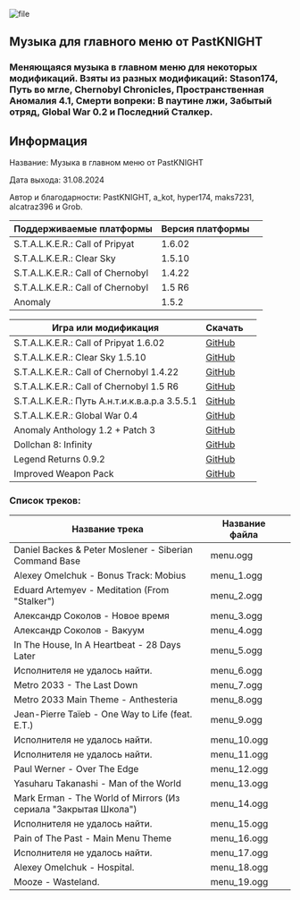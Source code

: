 ![file](https://github.com/user-attachments/assets/3b4b031b-bfb4-4466-a35c-52b7bbd130e1)
## Музыка для главного меню от PastKNIGHT
### Меняющаяся музыка в главном меню для некоторых модификаций. Взяты из разных модификаций: Stason174, Путь во мгле, Chernobyl Chronicles, Пространственная Аномалия 4.1, Смерти вопреки: В паутине лжи, Забытый отряд, Global War 0.2 и Последний Сталкер.
## Информация
Название: Музыка в главном меню от PastKNIGHT

Дата выхода: 31.08.2024

Автор и благодарности: PastKNIGHT, a_kot, hyper174, maks7231, alcatraz396 и Grob.

|Поддерживаемые платформы|Версия платформы||
|----|-----|-------|
|S.T.A.L.K.E.R.: Call of Pripyat|1.6.02|
|S.T.A.L.K.E.R.: Clear Sky|1.5.10|
|S.T.A.L.K.E.R.: Call of Chernobyl|1.4.22|
|S.T.A.L.K.E.R.: Call of Chernobyl|1.5 R6|
|Anomaly|1.5.2|

|Игра или модификация|Скачать||
|----|-----|-------|
|S.T.A.L.K.E.R.: Call of Pripyat 1.6.02|[GitHub](https://github.com/PastKNIGHT/MMMFSBPK/releases/tag/CoP1.6.02)|
|S.T.A.L.K.E.R.: Clear Sky 1.5.10|[GitHub](https://github.com/PastKNIGHT/MMMFSBPK/releases/tag/CS1.5.10)|
|S.T.A.L.K.E.R.: Call of Chernobyl 1.4.22|[GitHub](https://github.com/PastKNIGHT/MMMFSBPK/releases/tag/CoC1.4.22)|
|S.T.A.L.K.E.R.: Call of Chernobyl 1.5 R6|[GitHub](https://github.com/PastKNIGHT/MMMFSBPK/releases/tag/CoC1.5R6)|
|S.T.A.L.K.E.R.: Путь А.н.т.и.к.в.а.р.а 3.5.5.1|[GitHub](https://github.com/PastKNIGHT/MMMFSBPK/releases/tag/ANTIGUARY)|
|S.T.A.L.K.E.R.: Global War 0.4|[GitHub](https://github.com/PastKNIGHT/MMMFSBPK/releases/tag/GW0.4)|
|Anomaly Anthology 1.2 + Patch 3|[GitHub](https://github.com/PastKNIGHT/MMMFSBPK/releases/tag/Anthology)|
|Dollchan 8: Infinity|[GitHub](https://github.com/PastKNIGHT/MMMFSBPK/releases/tag/D8I)|
|Legend Returns 0.9.2|[GitHub](https://github.com/PastKNIGHT/MMMFSBPK/releases/tag/LR0.9.2)|
|Improved Weapon Pack|[GitHub](https://github.com/PastKNIGHT/MMMFSBPK/releases/tag/IWP)|

### Список треков:
|Название трека|Название файла||
|----|-----|-------|
|Daniel Backes & Peter Moslener - Siberian Command Base|menu.ogg|
|Alexey Omelchuk - Bonus Track: Mobius|menu_1.ogg|
|Eduard Artemyev - Meditation (From "Stalker")|menu_2.ogg|
|Александр Соколов - Новое время|menu_3.ogg|
|Александр Соколов - Вакуум|menu_4.ogg|
|In The House, In A Heartbeat - 28 Days Later|menu_5.ogg|
|Исполнителя не удалось найти.|menu_6.ogg|
|Metro 2033 - The Last Down|menu_7.ogg|
|Metro 2033 Main Theme - Anthesteria|menu_8.ogg|
|Jean-Pierre Taïeb - One Way to Life (feat. E.T.)|menu_9.ogg|
|Исполнителя не удалось найти.|menu_10.ogg|
|Исполнителя не удалось найти.|menu_11.ogg|
|Paul Werner - Over The Edge|menu_12.ogg|
|Yasuharu Takanashi - Man of the World|menu_13.ogg|
|Mark Erman - The World of Mirrors (Из сериала "Закрытая Школа")|menu_14.ogg|
|Исполнителя не удалось найти.|menu_15.ogg|
|Pain of The Past - Main Menu Theme|menu_16.ogg|
|Исполнителя не удалось найти.|menu_17.ogg|
|Alexey Omelchuk - Hospital.|menu_18.ogg|
|Mooze - Wasteland.|menu_19.ogg|
